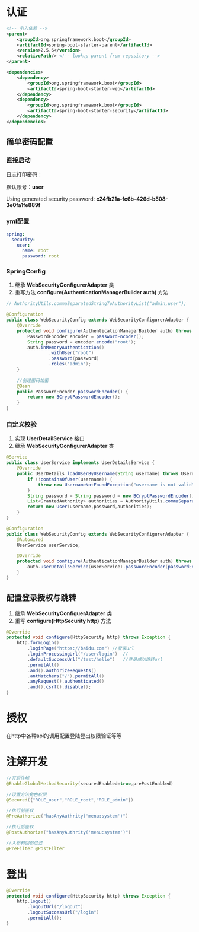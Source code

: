 # 认证

```xml
<!-- 引入依赖 -->
<parent>
    <groupId>org.springframework.boot</groupId>
    <artifactId>spring-boot-starter-parent</artifactId>
    <version>2.5.6</version>
    <relativePath/> <!-- lookup parent from repository -->
</parent>

<dependencies>
	<dependency>
        <groupId>org.springframework.boot</groupId>
        <artifactId>spring-boot-starter-web</artifactId>
    </dependency>
    <dependency>
        <groupId>org.springframework.boot</groupId>
        <artifactId>spring-boot-starter-security</artifactId>
    </dependency>
</dependencies>
```



## 简单密码配置

### 直接启动

日志打印密码： 

默认账号：**user**

Using generated security password: **c24fb21a-fc6b-426d-b508-3e0fa1fe889f**

### yml配置

```yaml
spring:
  security:
    user:
      name: root
      password: root
```

### SpringConfig

1. 继承 **WebSecurityConfigurerAdapter** 类
2. 重写方法 **configure(AuthenticationManagerBuilder auth)** 方法

```java
// AuthorityUtils.commaSeparatedStringToAuthorityList("admin,user");

@Configuration
public class WebSecurityConfig extends WebSecurityConfigurerAdapter {
    @Override
    protected void configure(AuthenticationManagerBuilder auth) throws Exception {
        PasswordEncoder encoder = passwordEncoder();
        String password = encoder.encode("root");
        auth.inMemoryAuthentication()
                .withUser("root")
                .password(password)
                .roles("admin");
    }
    
    //创建密码加密
    @Bean
    public PasswordEncoder passwordEncoder() {
        return new BCryptPasswordEncoder();
    }
}
```

### 自定义校验

1. 实现 **UserDetailService** 接口
2. 继承 **WebSecurityConfigurerAdapter** 类

```java
@Service
public class UserService implements UserDetailsService {
    @Override
    public UserDetails loadUserByUsername(String username) throws UsernameNotFoundException {
        if (!containsOfUser(username)) {
            throw new UsernameNotFoundException("username is not valid");
        }
        String password = String password = new BCryptPasswordEncoder().encode("truePassword");
        List<GrantedAuthority> authorities = AuthorityUtils.commaSeparatedStringToAuthorityList("admin,user");
        return new User(username,password,authorities);
    }
}
```

```java
@Configuration
public class WebSecurityConfig extends WebSecurityConfigurerAdapter {
    @Autowired
    UserService userService;

    @Override
    protected void configure(AuthenticationManagerBuilder auth) throws Exception {
        auth.userDetailsService(userService).passwordEncoder(passwordEncoder());
    }
}
```

## 配置登录授权与跳转

1. 继承 **WebSecurityConfiguerAdapter** 类
2. 重写 **configure(HttpSecurity http)** 方法

```java
@Override
protected void configure(HttpSecurity http) throws Exception {
    http.formLogin()
        .loginPage("https://baidu.com")	//登录url
        .loginProcessingUrl("/user/login")	//
        .defaultSuccessUrl("/test/hello")	//登录成功跳转url
        .permitAll()
        .and().authorizeRequests()
        .antMatchers("/").permitAll()
        .anyRequest().authenticated()
        .and().csrf().disable();
}
```

# 授权

在http中各种api的调用配置登陆登出权限验证等等



# 注解开发

```java
//开启注解
@EnableGlobalMethodSecurity(securedEnabled=true,prePostEnabled)

//设置方法角色权限
@Secured({"ROLE_user","ROLE_root","ROLE_admin"})

//执行前鉴权
@PreAuthorize("hasAnyAuthrity('menu:system')")

//执行后鉴权
@PostAuthorize("hasAnyAuthrity('menu:system')")

//入参和回参过滤
@PreFilter @PostFilter
```

# 登出

```java
@Override
protected void configure(HttpSecurity http) throws Exception {
    http.logout()
        .logoutUrl("/logout")
        .logoutSuccessUrl("/login")
        .permitAll();
}
```

